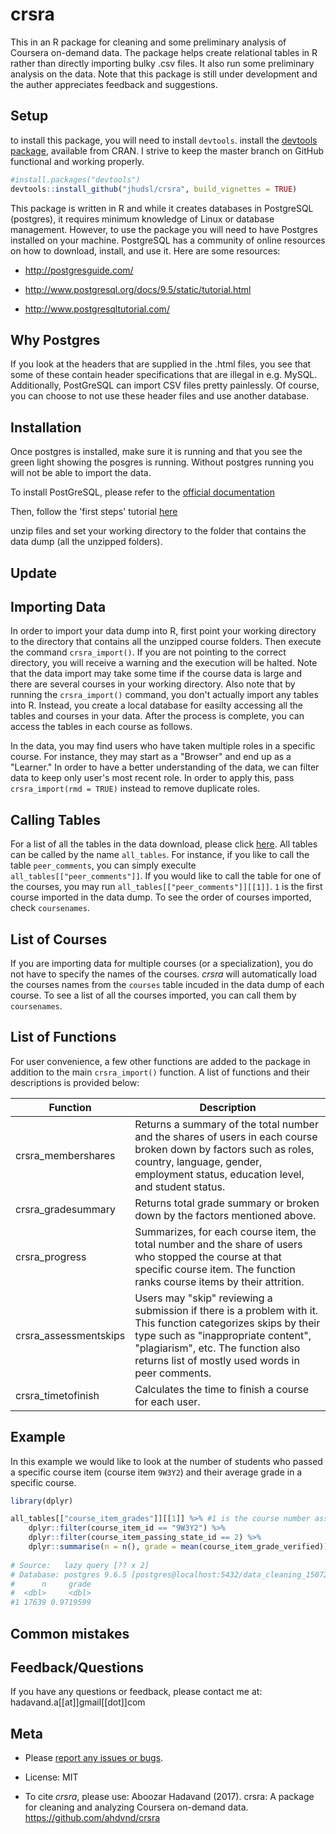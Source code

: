 # crsra

This in an R package for cleaning and some preliminary analysis of Coursera on-demand data. The package helps create relational tables in R rather than directly importing bulky .csv files. It also run some preliminary analysis on the data. Note that this package is still under development and the auther appreciates feedback and suggestions.

## Setup

to install this package, you will need to install `devtools`.
install the [devtools package](https://CRAN.R-project.org/package=devtools), available from CRAN. I strive to keep the master branch on GitHub functional and working properly.

``` r
#install.packages("devtools")
devtools::install_github("jhudsl/crsra", build_vignettes = TRUE)
```

This package is written in R and while it creates databases in PostgreSQL (postgres), it requires minimum knowledge of Linux or database management. However, to use the package you will need to have Postgres installed on your machine. 
PostgreSQL has a community of online resources on how to download, install, and use it. Here are some resources:

- http://postgresguide.com/

- http://www.postgresql.org/docs/9.5/static/tutorial.html

- http://www.postgresqltutorial.com/

## Why Postgres

If you look at the headers that are supplied in the .html files, you see that some of these contain header specifications that are illegal in e.g. MySQL. Additionally, PostGreSQL can import CSV files pretty painlessly. Of course, you can choose to not use these header files and use another database.

## Installation

Once postgres is installed, make sure it is running and that you see the green light showing the posgres is running. Without postgres running you will not be able to import the data.

To install PostGreSQL, please refer to the [official documentation](https://wiki.postgresql.org/wiki/Detailed_installation_guides)

Then, follow the 'first steps' tutorial [here](https://wiki.postgresql.org/wiki/First_steps)

unzip files and set your working directory to the folder that contains the data dump (all the unzipped folders).

## Update

## Importing Data

In order to import your data dump into R, first point your working directory to the directory that contains all the unzipped course folders. Then execute the command `crsra_import()`. If you are not pointing to the correct directory, you will receive a warning and the execution will be halted. Note that the data import may take some time if the course data is large and there are several courses in your working directory. Also note that by running the `crsra_import()` command, you don't actually import any tables into R. Instead, you create a local database for easilty accessing all the tables and courses in your data. After the process is complete, you can access the tables in each course as follows.

In the data, you may find users who have taken multiple roles in a specific course. For instance, they may start as a "Browser" and end up as a "Learner." In order to have a better understanding of the data, we can filter data to keep only user's most recent role. In order to apply this, pass `crsra_import(rmd = TRUE)` instead to remove duplicate roles.

## Calling Tables

For a list of all the tables in the data download, please click [here](https://github.com/ahdvnd/crsra/blob/master/ListofTables.md). All tables can be called by the name `all_tables`. For instance, if you like to call the table `peer_comments`, you can simply execulte `all_tables[["peer_comments"]]`. If you would like to call the table for one of the courses, you may run `all_tables[["peer_comments"]][[1]]`. `1` is the first course imported in the data dump. To see the order of courses imported, check `coursenames`.

## List of Courses

If you are importing data for multiple courses (or a specialization), you do not have to specify the names of the courses. *crsra* will automatically load the courses names from the `courses` table incuded in the data dump of each course. To see a list of all the courses imported, you can call them by `coursenames`.

## List of Functions

For user convenience, a few other functions are added to the package in addition to the main `crsra_import()` function. A list of functions and their descriptions is provided below:

| Function | Description |
|----------|-------------------------------------------------------------------|
| crsra_membershares | Returns a summary of the total number and the shares of users in each course broken down by factors such as roles, country, language, gender, employment status, education level, and student status. |
| crsra_gradesummary | Returns total grade summary or broken down by the factors mentioned above. |
| crsra_progress | Summarizes, for each course item, the total number and the share of users who stopped the course at that specific course item. The function ranks course items by their attrition. |
| crsra_assessmentskips | Users may "skip" reviewing a submission if there is a problem with it. This function categorizes skips by their type such as "inappropriate content", "plagiarism", etc. The function also returns list of mostly used words in peer comments. |
| crsra_timetofinish | Calculates the time to finish a course for each user. |

## Example

In this example we would like to look at the number of students who passed a specific course item (course item `9W3Y2`) and their average grade in a specific course.

```r
library(dplyr)

all_tables[["course_item_grades"]][[1]] %>% #1 is the course number associated with the course *Getting and Cleaning Data* in our example.
    dplyr::filter(course_item_id == "9W3Y2") %>% 
    dplyr::filter(course_item_passing_state_id == 2) %>% 
    dplyr::summarise(n = n(), grade = mean(course_item_grade_verified))
    
# Source:   lazy query [?? x 2]
# Database: postgres 9.6.5 [postgres@localhost:5432/data_cleaning_1507238182695]
#      n     grade
#  <dbl>     <dbl>
#1 17639 0.9719599
```

## Common mistakes

## Feedback/Questions

If you have any questions or feedback, please contact me at: hadavand.a[[at]]gmail[[dot]]com

## Meta
-   Please [report any issues or bugs](https://github.com/ahdvnd/crsra/issues).

-   License: MIT

-   To cite *crsra*, please use: Aboozar Hadavand (2017). crsra: A package for cleaning and analyzing Coursera on-demand data. https://github.com/ahdvnd/crsra

